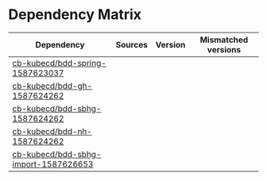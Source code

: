 # Dependency Matrix

Dependency | Sources | Version | Mismatched versions
---------- | ------- | ------- | -------------------
[cb-kubecd/bdd-spring-1587623037](https://github.com/cb-kubecd/bdd-spring-1587623037.git) |  | []() | 
[cb-kubecd/bdd-gh-1587624262](https://github.com/cb-kubecd/bdd-gh-1587624262.git) |  | []() | 
[cb-kubecd/bdd-sbhg-1587624262](https://github.com/cb-kubecd/bdd-sbhg-1587624262.git) |  | []() | 
[cb-kubecd/bdd-nh-1587624262](https://github.com/cb-kubecd/bdd-nh-1587624262.git) |  | []() | 
[cb-kubecd/bdd-sbhg-import-1587626653](https://github.com/cb-kubecd/bdd-sbhg-import-1587626653.git) |  | []() | 
